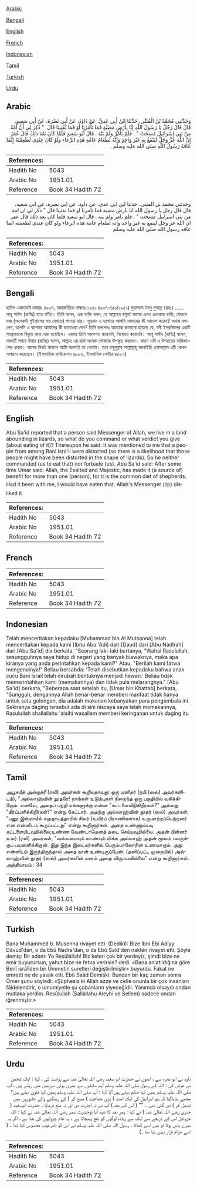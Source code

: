 [Arabic](#arabic)

[Bengali](#bengali)

[English](#english)

[French](#french)

[Indonesian](#indonesian)

[Tamil](#tamil)

[Turkish](#turkish)

[Urdu](#urdu)

## Arabic


<div dir="rtl" lang="ar" style={{fontSize:'larger',backgroundColor:'#f8f9fa',padding:20}}>
وَحَدَّثَنِي مُحَمَّدُ بْنُ الْمُثَنَّى، حَدَّثَنَا ابْنُ أَبِي عَدِيٍّ، عَنْ دَاوُدَ، عَنْ أَبِي نَضْرَةَ، عَنْ أَبِي سَعِيدٍ، قَالَ قَالَ رَجُلٌ يَا رَسُولَ اللَّهِ إِنَّا بِأَرْضٍ مَضَبَّةٍ فَمَا تَأْمُرُنَا أَوْ فَمَا تُفْتِينَا قَالَ ‏ "‏ ذُكِرَ لِي أَنَّ أُمَّةً مِنْ بَنِي إِسْرَائِيلَ مُسِخَتْ ‏"‏ ‏.‏ فَلَمْ يَأْمُرْ وَلَمْ يَنْهَ ‏.‏ قَالَ أَبُو سَعِيدٍ فَلَمَّا كَانَ بَعْدَ ذَلِكَ قَالَ عُمَرُ إِنَّ اللَّهَ عَزَّ وَجَلَّ لَيَنْفَعُ بِهِ غَيْرَ وَاحِدٍ وَإِنَّهُ لَطَعَامُ عَامَّةِ هَذِهِ الرِّعَاءِ وَلَوْ كَانَ عِنْدِي لَطَعِمْتُهُ إِنَّمَا عَافَهُ رَسُولُ اللَّهِ صلى الله عليه وسلم ‏.‏
</div>
<div style={{backgroundColor:'#f8f9fa',padding:20, marginBottom: 10}}><table> <thead> <tr> <th>References:</th> <th></th> </tr> </thead> <tbody><tr><td>Hadith No</td><td>5043</td></tr><tr><td>Arabic No</td><td>1951.01</td></tr><tr><td>Reference</td><td>Book 34 Hadith 72</td></tr></tbody></table></div>


<div dir="rtl" lang="ar" style={{fontSize:'larger',backgroundColor:'#f8f9fa',padding:20}}>
وحدثني محمد بن المثنى، حدثنا ابن ابي عدي، عن داود، عن ابي نضرة، عن ابي سعيد، قال قال رجل يا رسول الله انا بارض مضبة فما تامرنا او فما تفتينا قال " ذكر لي ان امة من بني اسراييل مسخت " . فلم يامر ولم ينه . قال ابو سعيد فلما كان بعد ذلك قال عمر ان الله عز وجل لينفع به غير واحد وانه لطعام عامة هذه الرعاء ولو كان عندي لطعمته انما عافه رسول الله صلى الله عليه وسلم
</div>
<div style={{backgroundColor:'#f8f9fa',padding:20, marginBottom: 10}}><table> <thead> <tr> <th>References:</th> <th></th> </tr> </thead> <tbody><tr><td>Hadith No</td><td>5043</td></tr><tr><td>Arabic No</td><td>1951.01</td></tr><tr><td>Reference</td><td>Book 34 Hadith 72</td></tr></tbody></table></div>

## Bengali


<div dir="ltr" lang="bn" style={{fontSize:'larger',backgroundColor:'#f8f9fa',padding:20}}>
হাদিস একাডেমি নাম্বারঃ ৪৯৩৭, আন্তর্জাতিক নাম্বারঃ ১৯৫১ ৪৯৩৭-(৫০/১৯৫১) মুহাম্মাদ ইবনু মুসান্না (রহঃ) ...... আবূ সাঈদ (রাযিঃ) হতে বর্ণিত। তিনি বলেন, এক ব্যক্তি বলল, হে আল্লাহর রসূল! আমরা এমন এলাকায় থাকি, যেখানে দব্ব (অনেকটা গুইসাপের মত দেখতে) পাওয়া যায়। সুতরাং এ ব্যাপারে আপনি আমাদের কী আদেশ করেন? অথবা বললেন, আপনি এ ব্যাপারে আমাদের কী ফাতাওয়া দেন? তিনি বললেনঃ আমাকে জানানো হয়েছে যে, বনী ইসরাঈলের একটি সম্প্রদায়কে বিকৃত করে দেয়া হয়েছিল। এরপর তিনি আদেশও করেননি, নিষেধও করেননি। আবূ সাঈদ (রাযিঃ) বলেন, পরবর্তী সময়ে উমার (রাযিঃ) বলেন, আল্লাহ এর দ্বারা অনেক লোককে উপকৃত করবেন। কারণ এটা এ উম্মাতের অধিকাংশের খাবার। আমার নিকট থাকলে আমি অবশ্যই তা খেতাম। তবে রসূলুল্লাহ সাল্লাল্লাহু আলাইহি ওয়াসাল্লাম এটি কেবল অপছন্দ করেছেন। (ইসলামিক ফাউন্ডেশন ৪৮৮৬, ইসলামিক সেন্টার ৪৮৮৭)
</div>
<div style={{backgroundColor:'#f8f9fa',padding:20, marginBottom: 10}}><table> <thead> <tr> <th>References:</th> <th></th> </tr> </thead> <tbody><tr><td>Hadith No</td><td>5043</td></tr><tr><td>Arabic No</td><td>1951.01</td></tr><tr><td>Reference</td><td>Book 34 Hadith 72</td></tr></tbody></table></div>

## English


<div dir="ltr" lang="en" style={{fontSize:'larger',backgroundColor:'#f8f9fa',padding:20}}>
Abu Sa'id reported that a person said:Messenger of Allah, we live in a land abounding in lizards, so what do you command or what verdict you give (about eating of it)? Thereupon he said: It was mentioned to me that a people from among Bani Isra'il were distorted (so there is a likelihood that those people might have been distorted in the shape of lizards). So he neither commanded (us to eat that) nor forbade (us). Abu Sa'id said: After some time Umar said: Allah, the Exalted and Majestic, has made it (a source of) benefit for more than one (person), for it is the common diet of shepherds. Had it been with me, I would have eaten that. Allah's Messenger (ﷺ) disliked it
</div>
<div style={{backgroundColor:'#f8f9fa',padding:20, marginBottom: 10}}><table> <thead> <tr> <th>References:</th> <th></th> </tr> </thead> <tbody><tr><td>Hadith No</td><td>5043</td></tr><tr><td>Arabic No</td><td>1951.01</td></tr><tr><td>Reference</td><td>Book 34 Hadith 72</td></tr></tbody></table></div>

## French


<div dir="ltr" lang="fr" style={{fontSize:'larger',backgroundColor:'#f8f9fa',padding:20}}>

</div>
<div style={{backgroundColor:'#f8f9fa',padding:20, marginBottom: 10}}><table> <thead> <tr> <th>References:</th> <th></th> </tr> </thead> <tbody><tr><td>Hadith No</td><td>5043</td></tr><tr><td>Arabic No</td><td>1951.01</td></tr><tr><td>Reference</td><td>Book 34 Hadith 72</td></tr></tbody></table></div>

## Indonesian


<div dir="ltr" lang="id" style={{fontSize:'larger',backgroundColor:'#f8f9fa',padding:20}}>
Telah menceritakan kepadaku [Muhammad bin Al Mutsanna] telah menceritakan kepada kami [Ibnu Abu 'Adi] dari [Daud] dari [Abu Nadlrah] dari [Abu Sa'id] dia berkata, "Seorang laki-laki bertanya, "Wahai Rasulullah, sesungguhnya saya hidup di negeri yang banyak biawaknya, maka apa kiranya yang anda perintahkan kepada kami?" Atau, "Berilah kami fatwa mengenainya!" Beliau bersabda: 'Telah disebutkan kepadaku bahwa anak cucu Bani Israil telah dirubah bentuknya menjadi hewan.' Beliau tidak memerintahkan kami (memakannya) dan tidak pula melarangnya." [Abu Sa'id] berkata, "Beberapa saat setelah itu, [Umar bin Khattab] berkata, "Sungguh, dengannya Allah benar-benar memberi manfaat tidak hanya untuk satu golongan, dia adalah makanan kebanyakan para pengembala ini. Sekiranya daging tersebut ada di sini niscaya saya telah memakannya, Rasulullah shallallahu 'alaihi wasallam memberi keringanan untuk daging itu
</div>
<div style={{backgroundColor:'#f8f9fa',padding:20, marginBottom: 10}}><table> <thead> <tr> <th>References:</th> <th></th> </tr> </thead> <tbody><tr><td>Hadith No</td><td>5043</td></tr><tr><td>Arabic No</td><td>1951.01</td></tr><tr><td>Reference</td><td>Book 34 Hadith 72</td></tr></tbody></table></div>

## Tamil


<div dir="ltr" lang="ta" style={{fontSize:'larger',backgroundColor:'#f8f9fa',padding:20}}>
அபூசயீத் அல்குத்ரீ (ரலி) அவர்கள் கூறியதாவது: ஒரு மனிதர் (நபி (ஸல்) அவர்களிடம்), "அல்லாஹ்வின் தூதரே! நாங்கள் உடும்புகள் நிறைந்த ஒரு பகுதியில் வசிக்கிறோம். எனவே, அதைப் பற்றி எங்களுக்கு என்ன "கட்டளையிடுகிறீர்கள்?" அல்லது "தீர்ப்பளிக்கிறீர்கள்?" என்று கேட்டார். அதற்கு அல்லாஹ்வின் தூதர் (ஸல்) அவர்கள், "பனூ இஸ்ராயீல் சமுதாயத்தாரில் சிலர் (உயிர்ப் பிராணிகளாக) உருமாற்றப்பெற்றனர் என என்னிடம் கூறப்பட்டது" என்று கூறினார்கள். அதை உண்ணும்படி கட்டளையிடவுமில்லை;உண்ண வேண்டாமெனத் தடை செய்யவுமில்லை. அதன் பின்னர் உமர் (ரலி) அவர்கள், "வல்லமையும் மாண்பும் மிக்க அல்லாஹ் அதன் மூலம் பலருக்குப் பயனளிக்கிறான். இது இந்த இடையர்களில் பெரும்பாலோரின் உணவாகும். அது என்னிடம் இருந்திருந்தால் அதை நான் உண்டிருப்பேன். (தனிப்பட்ட முறையில்) அல்லாஹ்வின் தூதர் (ஸல்) அவர்களின் மனம் அதை விரும்பவில்லை" என்று கூறினார்கள். அத்தியாயம் : 34
</div>
<div style={{backgroundColor:'#f8f9fa',padding:20, marginBottom: 10}}><table> <thead> <tr> <th>References:</th> <th></th> </tr> </thead> <tbody><tr><td>Hadith No</td><td>5043</td></tr><tr><td>Arabic No</td><td>1951.01</td></tr><tr><td>Reference</td><td>Book 34 Hadith 72</td></tr></tbody></table></div>

## Turkish


<div dir="ltr" lang="tr" style={{fontSize:'larger',backgroundColor:'#f8f9fa',padding:20}}>
Bana Muhammed b. Musenna rivayet etti. (Dediki): Bize îbni Ebi Adiyy Dâvud'dan, o da Ebû Nadra'dan, o da Ebû Saîd'den naklen rivayet etti. Şöyle demiş: Bir adam: Ya Resûlallah! Biz keleri çok bir yerdeyiz, şimdi bize ne emir buyurursun, yahut bize ne fetva verirsin? dedi. «Bana anlatıldığına göre Benî isrâîlden bir Ümmetin suretleri değiştirilmiştir» buyurdu. Fakat ne emretti ne de yasak etti. Ebû Saâd Demişki: Bundan bir kaç zaman sonra Ömer şunu söyledi: «Şüphesiz ki Allah azze ve celle onunla bir çok insanları fâidelendirir, o umumiyetle şu çobanların yiyeceğidir. Yanımda olsaydı ondan mutlaka yerdim. Resûlullah (Sallallahu Aleyhi ve Sellem) sadece ondan iğrenmiştir.»
</div>
<div style={{backgroundColor:'#f8f9fa',padding:20, marginBottom: 10}}><table> <thead> <tr> <th>References:</th> <th></th> </tr> </thead> <tbody><tr><td>Hadith No</td><td>5043</td></tr><tr><td>Arabic No</td><td>1951.01</td></tr><tr><td>Reference</td><td>Book 34 Hadith 72</td></tr></tbody></table></div>

## Urdu


<div dir="rtl" lang="ur" style={{fontSize:'larger',backgroundColor:'#f8f9fa',padding:20}}>
داود نے ابو نضرہ سے ، انھوں نے حضرت ابو سعید رضی اللہ تعالیٰ عنہ سے روایت کی ، کہا : ایک شخص نے عرض کی : اللہ کے رسول صلی اللہ علیہ وسلم !ہم سانڈوں سے بھری ہوئی سرزمین میں رہتے ہیں ، آپ صلی اللہ علیہ وسلم ہمیں کیا حکم دیتے ہیں؟یا کہا : آپ صلی اللہ علیہ وسلم ہمیں کیا فتویٰ دیتے ہیں؟ مجھے بتایاگیا کہ بنو اسرائیل کی ایک امت ( بڑی جماعت ) مسخ کر ( کے رینگنے والے جانوروں میں تبدیل کر ) دی گئی تھی ۔ "" ( اس کے بعد ) آپ نے نہ اجازت دی اور نہ منع فرمایا ۔ حضرت ابوسعید ( خدری رضی اللہ تعالیٰ عنہ ) نے کہا : پھر بعد کا عہد آیا توحضرت عمر رضی اللہ تعالیٰ عنہ نے کہا : اللہ عزوجل اس کے ذریعے سے ایک سے زیادہ لوگوں کو نفع پہنچاتا ہے ۔ یہ عام چرواہوں کی غذا ہے ، اگر یہ میرے پاس ہوتا تو میں اسے کھاتا ۔ رسول اللہ صلی اللہ علیہ وسلم نے اس کو نامرغوب محسوس کیا تھا ۔ ( اسے حرام قرار نہیں دیا تھا ۔)
</div>
<div style={{backgroundColor:'#f8f9fa',padding:20, marginBottom: 10}}><table> <thead> <tr> <th>References:</th> <th></th> </tr> </thead> <tbody><tr><td>Hadith No</td><td>5043</td></tr><tr><td>Arabic No</td><td>1951.01</td></tr><tr><td>Reference</td><td>Book 34 Hadith 72</td></tr></tbody></table></div>